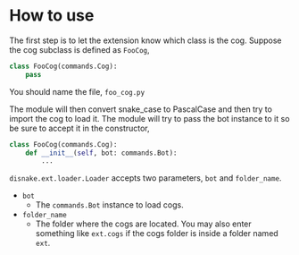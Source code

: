 # How to use

The first step is to let the extension know which class is the cog.
Suppose the cog subclass is defined as `FooCog`,
```py
class FooCog(commands.Cog):
    pass
```

You should name the file, `foo_cog.py`

The module will then convert snake_case to PascalCase and then try to import the cog to load it.
The module will try to pass the bot instance to it so be sure to accept it in the constructor,

```py
class FooCog(commands.Cog):
    def __init__(self, bot: commands.Bot):
        ...
```

`disnake.ext.loader.Loader` accepts two parameters, `bot` and `folder_name`.

- `bot`
    - The `commands.Bot` instance to load cogs.
- `folder_name`
    - The folder where the cogs are located. You may also enter something like `ext.cogs` if the cogs folder is inside a folder named `ext`.
